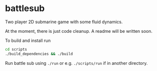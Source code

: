 # battlesub
Two player 2D submarine game with some fluid dynamics.

At the moment, there is just code cleanup. A readme will be written soon.

To build and install run

```bash
cd scripts
./build_dependencies && ./build
```

Run battle sub using `./run` or e.g. `./scripts/run` if in another directory.

